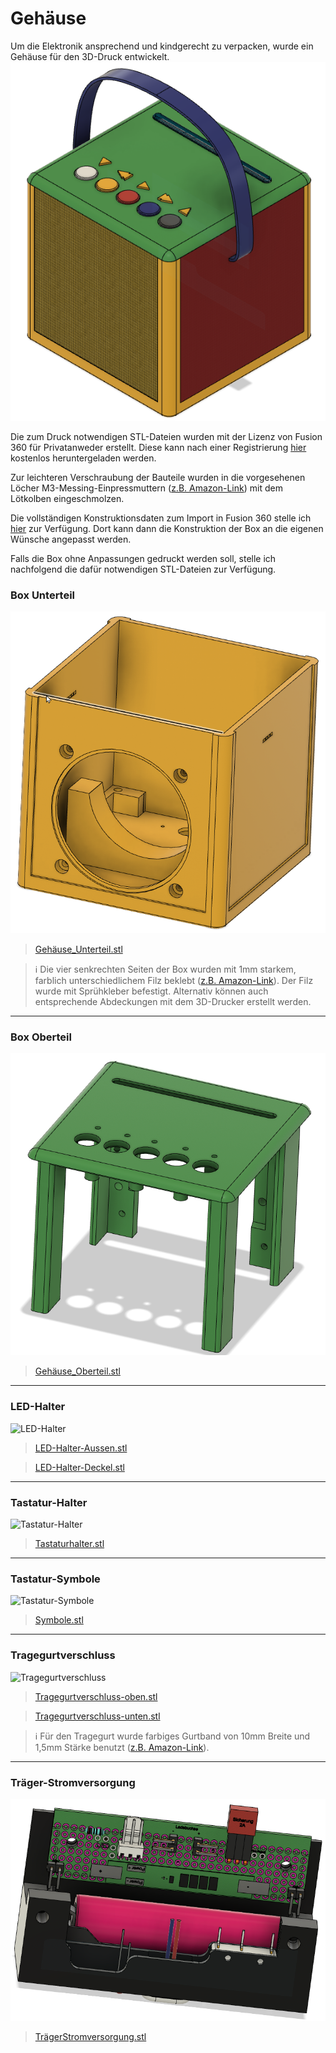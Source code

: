 # Gehäuse
Um die Elektronik ansprechend und kindgerecht zu verpacken, wurde ein Gehäuse für den 3D-Druck entwickelt.
![JoliBox](images/Jolibox-Gesamt.png)

Die zum Druck notwendigen STL-Dateien wurden mit der Lizenz von Fusion 360 für Privatanweder erstellt. Diese kann nach einer Registrierung [hier](https://www.autodesk.de/products/fusion-360/personal-form) kostenlos heruntergeladen werden.

Zur leichteren Verschraubung der Bauteile wurden in die vorgesehenen Löcher M3-Messing-Einpressmuttern ([z.B. Amazon-Link](https://www.amazon.de/STCRERAG-Gewindeeinsatz-Einpressmutter-Schmelzgewinde-Kunststoffteile/dp/B095VW7GBW/ref=sr_1_7?crid=1J06Y3JZYD9ER&keywords=muttern+3d+druck&qid=1700661196&sprefix=muttern+3d%2Caps%2C100&sr=8-7)) mit dem Lötkolben eingeschmolzen. 

Die vollständigen Konstruktionsdaten zum Import in Fusion 360 stelle ich [hier](Gehäuse/ESPuino-Jolibox.f3z) zur Verfügung. Dort kann dann die Konstruktion der Box an die eigenen Wünsche angepasst werden.

Falls die Box ohne Anpassungen gedruckt werden soll, stelle ich nachfolgend die dafür notwendigen STL-Dateien zur Verfügung.

### Box Unterteil
![Box-Unterteil](Gehäuse/Gehäuse_Unterteil.png)
>[Gehäuse_Unterteil.stl](Gehäuse/Gehäuse_Unterteilteil.stl)

> :information_source: Die vier senkrechten Seiten der Box wurden mit 1mm starkem, farblich unterschiedlichem Filz beklebt ([z.B. Amazon-Link](https://www.amazon.de/gp/product/B01MDNM6D7/ref=ppx_yo_dt_b_search_asin_title?ie=UTF8&psc=1)). Der Filz wurde mit Sprühkleber befestigt. 
> Alternativ können auch entsprechende Abdeckungen mit dem 3D-Drucker erstellt werden. 
 
 ---
### Box Oberteil
![Box-Oberteil](Gehäuse/Gehäuse_Oberteil.png)
>[Gehäuse_Oberteil.stl](Gehäuse/Gehäuse_Unterteilteil.stl)

---
### LED-Halter
![LED-Halter](Gehäuse/LED-Halter.png)
>[LED-Halter-Aussen.stl](Gehäuse/LED-Halter-Aussen.stl)

>[LED-Halter-Deckel.stl](Gehäuse/LED-Halter-Deckel.stl)

---
### Tastatur-Halter
![Tastatur-Halter](Gehäuse/Tastaturhalter.png)
>[Tastaturhalter.stl](Gehäuse/Tastaturhalter.stl)

---
### Tastatur-Symbole
![Tastatur-Symbole](Gehäuse/Symbole.png)
>[Symbole.stl](Gehäuse/Symbole.stl)

---
### Tragegurtverschluss
![Tragegurtverschluss](Gehäuse/Tragegurtverschluss.png)
>[Tragegurtverschluss-oben.stl](Gehäuse/Tragegurtverschuss-oben.stl)

>[Tragegurtverschluss-unten.stl](Gehäuse/Tragegurtverschluss-unten.stl)

> :information_source: Für den Tragegurt wurde farbiges Gurtband von 10mm Breite und 1,5mm Stärke benutzt ([z.B. Amazon-Link](https://www.amazon.de/gp/product/B0BNJCMKBM/ref=ppx_yo_dt_b_search_asin_title?ie=UTF8&psc=1)).

---
### Träger-Stromversorgung
![Träger-Stromversorgung](Gehäuse/TrägerStromversorgung.png)
>[TrägerStromversorgung.stl](Gehäuse/TrägerStromversorgung.stl)



